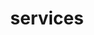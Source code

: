 ---
layout: page
title: services
nav: true
dropdown: true
children: 
    - title: <a class="nav-link" href="https://kdl-umb.github.io"
              target="_blank">KDLab</a>
    - title: <a class="nav-link" href="https://ai-umb.github.io" target="_blank">AI-Association</a>
    - title: <a class="nav-link" href="https://kdl-umb.github.io/tech-writing" target="_blank">Tech-writing Seminar</a>
---